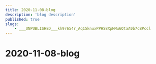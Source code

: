 ```yaml
---
title: 2020-11-08-blog
description: 'blog description'
published: true
slugs:
    - ___UNPUBLISHED___kh9r654r_Aq15knuxPPHSBXpHMu6QtaA0b7cBPccl
---
```


# 2020-11-08-blog

